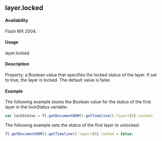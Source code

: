 ## layer.locked

#### Availability

Flash MX 2004.

#### Usage

layer.locked

#### Description

Property; a Boolean value that specifies the locked status of the layer. If set to true, the layer is locked. The default value is false.

#### Example

The following example stores the Boolean value for the status of the first layer in the lockStatus variable:

```javascript
var lockStatus = fl.getDocumentDOM().getTimeline().layers[0].locked;
```

The following example sets the status of the first layer to unlocked:

```javascript
fl.getDocumentDOM().getTimeline().layers[0].locked = false;
```